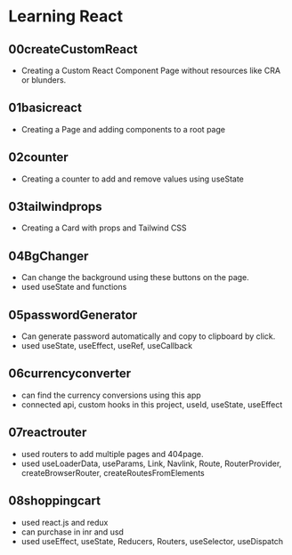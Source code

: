 # Learning React
## 00createCustomReact
 - Creating a Custom React Component Page without resources like CRA or blunders.
## 01basicreact
 - Creating a Page and adding components to a root page
## 02counter
 - Creating a counter to add and remove values using useState
## 03tailwindprops
 - Creating a Card with props and Tailwind CSS
## 04BgChanger
 - Can change the background using these buttons on the page.
 - used useState and functions
## 05passwordGenerator
 - Can generate password automatically and copy to clipboard by click. 
 - used useState, useEffect, useRef, useCallback
## 06currencyconverter
 - can find the currency conversions using this app
 - connected api, custom hooks in this project, useId, useState, useEffect
## 07reactrouter
 - used routers to add multiple pages and 404page.
 - used useLoaderData, useParams, Link, Navlink, Route, RouterProvider, createBrowserRouter, createRoutesFromElements
## 08shoppingcart
 - used react.js and redux
 - can purchase in inr and usd
 - used useEffect, useState, Reducers, Routers, useSelector, useDispatch

